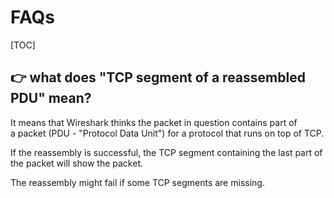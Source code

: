 # FAQs

[TOC]



## 👉 what does "TCP segment of a reassembled PDU" mean?

It means that Wireshark thinks the packet in question contains part of a packet (PDU - "Protocol Data Unit") for a protocol that runs on top of TCP.

If the reassembly is successful, the TCP segment containing the last part of the packet will show the packet.

The reassembly might fail if some TCP segments are missing.


[Wireshark-users: Re: 「Wireshark-users」 what does "TCP segment of a reassembled PDU" mean?]: https://www.wireshark.org/lists/wireshark-users/200805/msg00206.html


